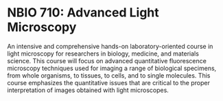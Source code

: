 # NBIO 710: Advanced Light Microscopy

An intensive and comprehensive hands-on laboratory-oriented course in light microscopy for researchers in biology, medicine, and materials science. This course will focus on advanced quantitative fluorescence microscopy techniques used for imaging a range of biological specimens, from whole organisms, to tissues, to cells, and to single molecules. This course emphasizes the quantitative issues that are critical to the proper interpretation of images obtained with light microscopes.